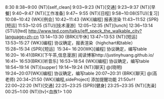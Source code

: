 
8:30
8:38~9:00 {NT}[self_clean]
9:03~9:23 {NT}[交通]
9:23~9:37 {NT}[早餐]
9:40~9:47 {NT}[工作准备]
9:47~ 9:55 {NT}[日程]
9:58~10:08{STU}[复习]
10:08~10:42 {WK}[例会]
10:42~11:43 {WK}[编程]<WAUP> 报表渲染
11:43~11:52 {SPR}[短运]
11:53~12:05 {STU}[技术漫游] 
12:05~12:35 {NT}[lunch]
12:36~13:14 {STU}[ted] http://www.ted.com/talks/jeff_speck_the_walkable_city?language=zh-cn
13:14~13:30 {BRK}[午休]
13:47~13:53 {NT}[短运]
13:53~15:27 {WK}[编程]<WAUP> 协议确定，报表渲染（highchart和table）
15:28~15:34 {SPR}[短运] 
15:34~ 16:20{WK}[编程]<WAUP> 协议确定，编写table
16:20~ 16:41{BRK}[下午茶,信息漫游] 阅读博客http://justinyhuang.github.io/
16:41~ 16:53{BRK}[听音乐]
16:53~18:54 {WK}[编程]<WAUP> 协议确定，编写table
18:54~19:14 {NT}[supper]
19:14~19:24 {NT}[聊天] @(晓明) 
19:24~20:07{WK}[编程]<WAUP> 协议确定，编写table
20:07~20:31 {BRK}[聊天] @(高老师)
20:34~21:50 {WK}[编程,sideProject]<life-time-tracker> 添加提醒功能
21:50`off`
22:00~22:20 {NT}[交通]
22:25~23:25 {SPR}[健身]
23:25~23:35 {NT}[洗澡]
00:25~1:00 {NT}[tv]<血族1>
1:00






